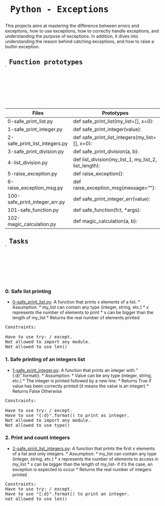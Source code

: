 # <pre> Python - Exceptions </pre>
This projects aims at mastering the difference between errors and exceptions, how to use exceptions, how to correctly handle exceptions, and understanding the purpose of exceptions. In addition, it dives into understanding the reason behind catching exceptions, and how to raise a builtin exception. 
## <pre> Function prototypes    <img src="https://user-images.githubusercontent.com/107026397/209424557-72ec9e7b-8f5a-4c69-9136-2629ca6d2ab0.svg" width = 3% height= 3%> </pre>
| Files  | Prototypes |
| ------------- | ------------- |
|0-safe_print_list.py| def safe_print_list(my_list=[], x=0):|
|1-safe_print_integer.py|def safe_print_integer(value): |
|2-safe_print_list_integers.py|def safe_print_list_integers(my_list=[], x=0):|
|3-safe_print_division.py|def safe_print_division(a, b):|
|4-list_division.py|def list_division(my_list_1, my_list_2, list_length):|
|5-raise_exception.py|def raise_exception():|
|6-raise_exception_msg.py|def raise_exception_msg(message=""):|
|100-safe_print_integer_err.py|def safe_print_integer_err(value):|
|101-safe_function.py|def safe_function(fct, *args):|
|102-magic_calculation.py|def magic_calculation(a, b):|
## <pre> Tasks   <img src="https://user-images.githubusercontent.com/107026397/209425131-1d190ca6-b53b-49a9-b00a-6d697c9e4473.svg" height=3% width=3%></pre>
### 0. Safe list printing
* [0-safe_print_list.py](https://github.com/Bezawork-pr/alx-higher_level_programming/blob/master/0x05-python-exceptions/0-safe_print_list.py): A function that prints x elements of a list.
      * Assumption:
            * my_list can contain any type (integer, string, etc.)
            * x represents the number of elements to print
            * x can be bigger than the length of my_list
      * Returns the real number of elements printed
<pre>
Constraints:

Have to use try: / except.
Not allowed to import any module.
Not allowed to use len()
</pre>
### 1. Safe printing of an integers list
* [1-safe_print_integer.py](https://github.com/Bezawork-pr/alx-higher_level_programming/blob/master/0x05-python-exceptions/1-safe_print_integer.py): A function that prints an integer with "{:d}".format().
      * Assumption:
            * Value can be any type (integer, string, etc.)
      * The integer is printed followed by a new line.
      *  Returns True if value has been correctly printed (it means the value is an integer)
      *  Returns False Otherwise
<pre>
Constraints:

Have to use try: / except.
Have to use "{:d}".format() to print as integer.
Not allowed to import any module.
Not allowed to use type()
</pre> 
### 2. Print and count integers
* [2-safe_print_list_integers.py](https://github.com/Bezawork-pr/alx-higher_level_programming/blob/master/0x05-python-exceptions/2-safe_print_list_integers.py): A function that prints the first x elements of a list and only integers.
         *  Assumption:
            * my_list can contain any type (integer, string, etc.)
            * x represents the number of elements to access in my_list
            * x can be bigger than the length of my_list- if it’s the case, an exception is expected to occur
      * Returns the real number of integers printed
<pre>
Constraints:
Have to use try: / except.
Have to use "{:d}".format() to print an integer.
not allowed to use len()
</pre>




